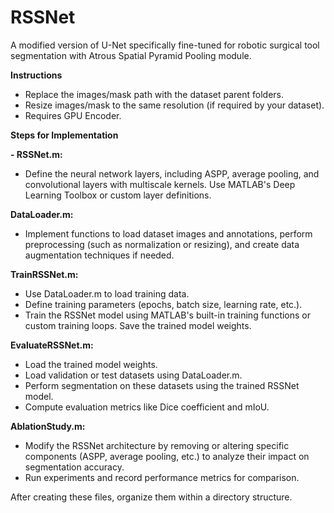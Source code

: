 # RSSNet
A modified version of U-Net specifically fine-tuned for robotic surgical tool segmentation with Atrous Spatial Pyramid Pooling module.

**Instructions**
- Replace the images/mask path with the dataset parent folders.
- Resize images/mask to the same resolution (if required by your dataset).
- Requires GPU Encoder.

**Steps for Implementation**

**- RSSNet.m:**
- Define the neural network layers, including ASPP, average pooling, and convolutional layers with multiscale kernels. Use MATLAB's Deep Learning Toolbox or custom layer definitions.

**DataLoader.m:**
- Implement functions to load dataset images and annotations, perform preprocessing (such as normalization or resizing), and create data augmentation techniques if needed.

**TrainRSSNet.m:**
- Use DataLoader.m to load training data.
- Define training parameters (epochs, batch size, learning rate, etc.).
- Train the RSSNet model using MATLAB's built-in training functions or custom training loops. Save the trained model weights.

**EvaluateRSSNet.m:**
- Load the trained model weights.
- Load validation or test datasets using DataLoader.m.
- Perform segmentation on these datasets using the trained RSSNet model.
- Compute evaluation metrics like Dice coefficient and mIoU.

**AblationStudy.m:**
- Modify the RSSNet architecture by removing or altering specific components (ASPP, average pooling, etc.) to analyze their impact on segmentation accuracy.
- Run experiments and record performance metrics for comparison.

After creating these files, organize them within a directory structure.
